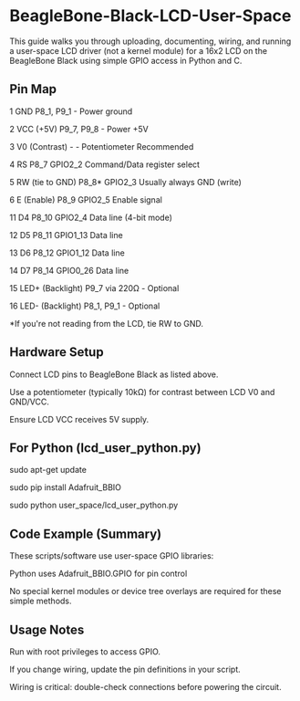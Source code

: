 # BeagleBone-Black-LCD-User-Space
This guide walks you through uploading, documenting, wiring, and running a user-space LCD driver (not a kernel module) for a 16x2 LCD on the BeagleBone Black using simple GPIO access in Python and C.

## Pin Map
1	  GND	  P8_1, P9_1	-	Power ground

2	  VCC   (+5V)	P9_7, P9_8	-	Power +5V

3	  V0    (Contrast)	-	-	Potentiometer Recommended

4  	RS	  P8_7	GPIO2_2	Command/Data register select

5	  RW    (tie to GND)	P8_8*	GPIO2_3	Usually always GND (write)

6	  E     (Enable)	P8_9	GPIO2_5	Enable signal

11	D4	  P8_10	GPIO2_4	Data line (4-bit mode)

12	D5	  P8_11	GPIO1_13	Data line

13	D6	  P8_12	GPIO1_12	Data line

14	D7	  P8_14	GPIO0_26	Data line

15	LED+  (Backlight)	P9_7 via 220Ω	-	Optional

16	LED-  (Backlight)	P8_1, P9_1	-	Optional

*If you're not reading from the LCD, tie RW to GND.

## Hardware Setup
Connect LCD pins to BeagleBone Black as listed above.

Use a potentiometer (typically 10kΩ) for contrast between LCD V0 and GND/VCC.

Ensure LCD VCC receives 5V supply.

## For Python (lcd_user_python.py)
sudo apt-get update

sudo pip install Adafruit_BBIO

sudo python user_space/lcd_user_python.py

## Code Example (Summary)
These scripts/software use user-space GPIO libraries:

Python uses Adafruit_BBIO.GPIO for pin control

No special kernel modules or device tree overlays are required for these simple methods.

## Usage Notes
Run with root privileges to access GPIO.

If you change wiring, update the pin definitions in your script.

Wiring is critical: double-check connections before powering the circuit.
